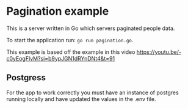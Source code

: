 # Pagination example
This is a server written in Go which servers paginated people data.

To start the application run: `go run pagination.go`.

This example is based off the example in this video https://youtu.be/-c0yEogFlvM?si=b9ypJGN1dRYnDNt4&t=91

## Postgress

For the app to work correctly you must have an instance of postgres running locally and have updated the values in the .env file.
